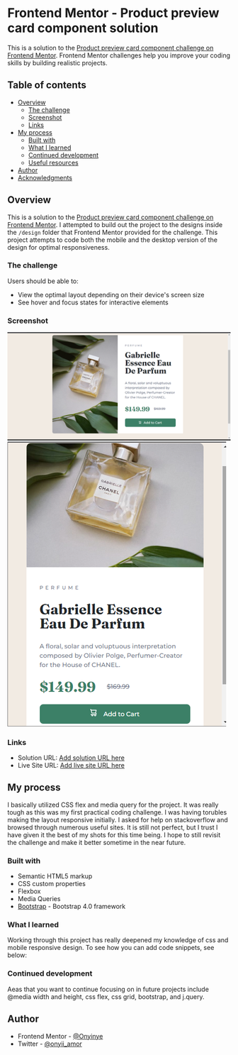 # Frontend Mentor - Product preview card component solution

This is a solution to the [Product preview card component challenge on Frontend Mentor](https://www.frontendmentor.io/challenges/product-preview-card-component-GO7UmttRfa). Frontend Mentor challenges help you improve your coding skills by building realistic projects. 

## Table of contents

- [Overview](#overview)
  - [The challenge](#the-challenge)
  - [Screenshot](#screenshot)
  - [Links](#links)
- [My process](#my-process)
  - [Built with](#built-with)
  - [What I learned](#what-i-learned)
  - [Continued development](#continued-development)
  - [Useful resources](#useful-resources)
- [Author](#author)
- [Acknowledgments](#acknowledgments)

## Overview

This is a solution to the [Product preview card component challenge on Frontend Mentor](https://www.frontendmentor.io/challenges/product-preview-card-component-GO7UmttRfa). I attempted to build out the project to the designs inside the `/design` folder that Frontend Mentor provided for the challenge. This project attempts to code both the mobile and the desktop version of the design for optimal responsiveness. 

### The challenge

Users should be able to:
- View the optimal layout depending on their device's screen size
- See hover and focus states for interactive elements

### Screenshot

![](images/desktop-screenshot.png)
![](images/mobile-screenshot.png)

### Links

- Solution URL: [Add solution URL here](https://your-solution-url.com)
- Live Site URL: [Add live site URL here](https://your-live-site-url.com)

## My process

I basically utilized CSS flex and media query for the project. It was really tough as this was my first practical coding challenge. I was having torubles making the layout responsive initially. I asked for help on stackoverflow and browsed through numerous useful sites. It is still not perfect, but I trust I have given it the best of my shots for this time being. I hope to still revisit the challenge and make it better sometime in the near future.

### Built with

- Semantic HTML5 markup
- CSS custom properties
- Flexbox
- Media Queries
- [Bootstrap](https://getbootstrap.com/) - Bootstrap 4.0 framework

### What I learned

Working through this project has really deepened my knowledge of css and mobile responsive design. 
To see how you can add code snippets, see below:

### Continued development

Aeas that you want to continue focusing on in future projects include @media width and height, css flex, css grid, bootstrap, and j.query.

## Author
- Frontend Mentor - [@Onyinye](https://www.frontendmentor.io/profile/Onyinye)
- Twitter - [@onyii_amor](https://www.twitter.com/onyii_amor)